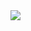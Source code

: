 <img align="right" src="https://github-readme-stats.vercel.app/api?username=niezhiliang&show_icons=true&icon_color=CE1D2D&text_color=718096&bg_color=ffffff&hide_title=true" />

<!--
**niezhiliang/niezhiliang** is a ✨ _special_ ✨ repository because its `README.md` (this file) appears on your GitHub profile.

Here are some ideas to get you started:

- 🔭 I’m currently working on ...
- 🌱 I’m currently learning ...
- 👯 I’m looking to collaborate on ...
- 🤔 I’m looking for help with ...
- 💬 Ask me about ...
- 📫 How to reach me: ...
- 😄 Pronouns: ...
- ⚡ Fun fact: ...
-->
